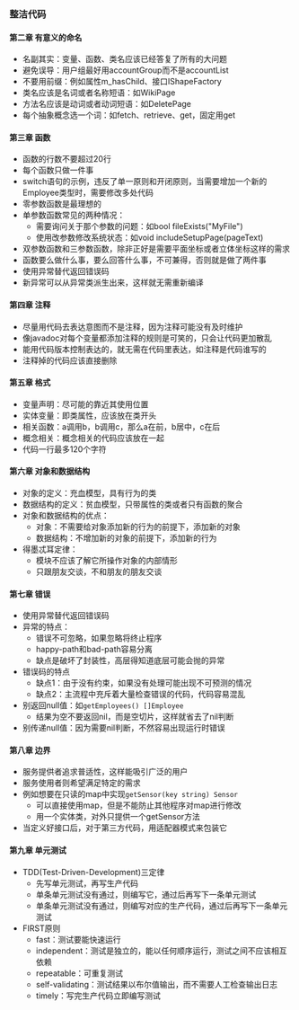### 整洁代码

#### 第二章 有意义的命名
* 名副其实：变量、函数、类名应该已经答复了所有的大问题
* 避免误导：用户组最好用accountGroup而不是accountList
* 不要用前缀：例如属性m_hasChild、接口IShapeFactory
* 类名应该是名词或者名称短语：如WikiPage
* 方法名应该是动词或者动词短语：如DeletePage
* 每个抽象概念选一个词：如fetch、retrieve、get，固定用get

#### 第三章 函数
* 函数的行数不要超过20行
* 每个函数只做一件事
* switch语句的示例，违反了单一原则和开闭原则，当需要增加一个新的Employee类型时，需要修改多处代码
* 零参数函数是最理想的
* 单参数函数常见的两种情况：
  * 需要询问关于那个参数的问题：如bool fileExists("MyFile")
  * 使用改参数修改系统状态：如void includeSetupPage(pageText)
* 双参数函数和三参数函数，除非正好是需要平面坐标或者立体坐标这样的需求
* 函数要么做什么事，要么回答什么事，不可兼得，否则就是做了两件事
* 使用异常替代返回错误码
* 新异常可以从异常类派生出来，这样就无需重新编译

#### 第四章 注释
* 尽量用代码去表达意图而不是注释，因为注释可能没有及时维护
* 像javadoc对每个变量都添加注释的规则是可笑的，只会让代码更加散乱
* 能用代码版本控制表达的，就无需在代码里表达，如注释是代码谁写的
* 注释掉的代码应该直接删除

#### 第五章 格式
* 变量声明：尽可能的靠近其使用位置
* 实体变量：即类属性，应该放在类开头
* 相关函数：a调用b，b调用c，那么a在前，b居中，c在后
* 概念相关：概念相关的代码应该放在一起
* 代码一行最多120个字符

#### 第六章 对象和数据结构
* 对象的定义：充血模型，具有行为的类
* 数据结构的定义：贫血模型，只带属性的类或者只有函数的聚合
* 对象和数据结构的优点：
  * 对象：不需要给对象添加新的行为的前提下，添加新的对象
  * 数据结构：不增加新的对象的前提下，添加新的行为
* 得墨忒耳定律：
  * 模块不应该了解它所操作对象的内部情形
  * 只跟朋友交谈，不和朋友的朋友交谈

#### 第七章 错误
* 使用异常替代返回错误码
* 异常的特点：
  * 错误不可忽略，如果忽略将终止程序
  * happy-path和bad-path容易分离
  * 缺点是破坏了封装性，高层得知道底层可能会抛的异常
* 错误码的特点
  * 缺点1：由于没有约束，如果没有处理可能出现不可预测的情况
  * 缺点2：主流程中充斥着大量检查错误的代码，代码容易混乱
* 别返回null值：如`getEmployees() []Employee`
  * 结果为空不要返回nil，而是空切片，这样就省去了nil判断
* 别传递null值：因为需要nil判断，不然容易出现运行时错误

#### 第八章 边界
* 服务提供者追求普适性，这样能吸引广泛的用户
* 服务使用者则希望满足特定的需求
* 例如想要在只读的map中实现`getSensor(key string) Sensor`
  * 可以直接使用map，但是不能防止其他程序对map进行修改
  * 用一个实体类，对外只提供一个getSensor方法
* 当定义好接口后，对于第三方代码，用适配器模式来包装它

#### 第九章 单元测试
* TDD(Test-Driven-Development)三定律
  * 先写单元测试，再写生产代码
  * 单条单元测试没有通过，则编写它，通过后再写下一条单元测试
  * 单条单元测试没有通过，则编写对应的生产代码，通过后再写下一条单元测试
* FIRST原则
  * fast：测试要能快速运行
  * independent：测试是独立的，能以任何顺序运行，测试之间不应该相互依赖
  * repeatable：可重复测试
  * self-validating：测试结果以布尔值输出，而不需要人工检查输出日志
  * timely：写完生产代码立即编写测试

































